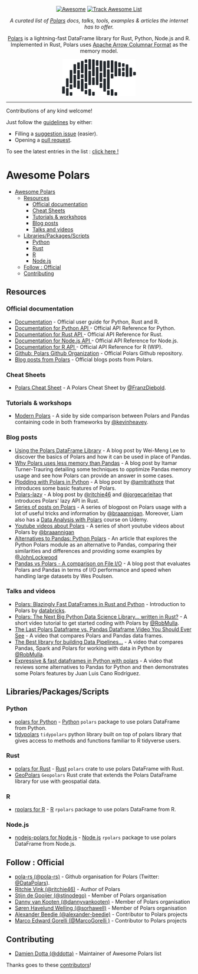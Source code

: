 <div align="center">
 
[![Awesome](https://awesome.re/badge.svg)](https://awesome.re) [![Track Awesome List](https://www.trackawesomelist.com/badge.svg)](https://www.trackawesomelist.com/ddotta/awesome-polars/)  

*A curated list of [Polars](https://www.pola.rs/) docs, talks, tools, examples & articles the internet has to offer.*  

[Polars](https://www.pola.rs/) is a lightning-fast DataFrame library for Rust, Python, Node.js and R.  
Implemented in Rust, Polars uses [Apache Arrow Columnar Format](https://arrow.apache.org/docs/format/Columnar.html) as the memory model.  

<a href="https://www.pola.rs/" target="_blank" rel="noopener noreferrer">
  <img src="media/polars-logo-dark.png" alt-text="Polars's logo."/>
</a>

</div>

-------------------

<div>
Contributions of any kind welcome!  

Just follow the [guidelines](https://github.com/ddotta/awesome-polars/blob/main/.github/CONTRIBUTING.md) by either:  
  
- Filling a [suggestion issue](https://github.com/ddotta/awesome-polars/issues/new?assignees=ddotta&labels=&template=suggestion.yml) (easier).  
- Opening a [pull request](https://github.com/ddotta/awesome-polars/compare).  

To see the latest entries in the list : <a href="https://www.trackawesomelist.com/ddotta/awesome-polars/" target="_blank" rel="noopener noreferrer"> click here !
</a>
</div>

# Awesome Polars
- [Awesome Polars](#awesome-polars)
  - [Resources](#resources)
    - [Official documentation](#official-documentation)
    - [Cheat Sheets](#cheat-sheets)
    - [Tutorials \& workshops](#tutorials--workshops)
    - [Blog posts](#blog-posts)
    - [Talks and videos](#talks-and-videos)
  - [Libraries/Packages/Scripts](#librariespackagesscripts)
    - [Python](#python)
    - [Rust](#rust)
    - [R](#r)
    - [Node.js](#nodejs)
  - [Follow : Official](#follow--official)
  - [Contributing](#contributing)

## Resources

### Official documentation

- [Documentation](https://pola-rs.github.io/polars-book/user-guide/) - Official user guide for Python, Rust and R.
- [Documentation for Python API ](https://pola-rs.github.io/polars/py-polars/html/reference/) - Official API Reference for Python.
- [Documentation for Rust API ](https://pola-rs.github.io/polars/polars/) - Official API Reference for Rust.
- [Documentation for Node.js API ](https://pola-rs.github.io/nodejs-polars/index.html) - Official API Reference for Node.js.
- [Documentation for R API ](https://rpolars.github.io/reference/index.html) - Official API Reference for R (WIP).
- [Github: Polars Github Organization](https://github.com/pola-rs) - Official Polars Github repository.
- [Blog posts from Polars](https://www.pola.rs/posts/) - Official blogs posts from Polars.

### Cheat Sheets

- [Polars Cheat Sheet](https://franzdiebold.github.io/polars-cheat-sheet/Polars_cheat_sheet.pdf) - A Polars Cheat Sheet by [\@FranzDiebold](https://github.com/FranzDiebold).

### Tutorials & workshops

- [Modern Polars](https://kevinheavey.github.io/modern-polars/) - A side by side comparison between Polars and Pandas containing code in both frameworks by [\@kevinheavey](https://github.com/kevinheavey).

### Blog posts

- [Using the Polars DataFrame Library](https://www.codemag.com/Article/2212051/Using-the-Polars-DataFrame-Library) - A blog post by Wei-Meng Lee to discover the basics of Polars and how it can be used in place of Pandas.
- [Why Polars uses less memory than Pandas](https://pythonspeed.com/articles/polars-memory-pandas/) - A blog post by Itamar Turner-Trauring detailing some techniques to opptimize Pandas memory usage and see how Polars can provide an answer in some cases.
- [Plodding with Polars in Python](https://levelup.gitconnected.com/plodding-with-polars-in-python-defe8399eee6) - A blog post by [\@amitrathore](https://github.com/amitrathore) that introduces some basic features of Polars.
- [Polars-lazy](https://lib.rs/crates/polars-lazy) - A blog post by [\@ritchie46](https://github.com/ritchie46) and [\@jorgecarleitao](https://github.com/jorgecarleitao) that introduces Polars' lazy API in Rust.
- [Series of posts on Polars](https://www.rhosignal.com/tags/polars/) - A series of blogpost on Polars usage with a lot of useful tricks and information by [\@braaannigan](https://github.com/braaannigan). Moreover, Liam also has a [Data Analysis with Polars](https://www.udemy.com/course/data-analysis-with-polars/?couponCode=DISCOUNTCODE) course on Udemy.
- [Youtube videos about Polars](https://www.youtube.com/channel/UC-J3uR0g7CxCSnx0YFE6R_g) - A series of short youtube videos about Polars by [\@braaannigan](https://github.com/braaannigan)
- [Alternatives to Pandas: Python Polars](https://codesolid.com/alternatives-to-pandas-python-polars/) - An article that explores the Python Polars module as an alternative to Pandas, comparing their similarities and differences and providing some examples by [\@JohnLockwood](https://github.com/JohnLockwood)
- [Pandas vs Polars - A comparison on File I/O](https://www.shipyardapp.com/blog/pandas-vs-polars/) - A blog post that evaluates Polars and Pandas in terms of I/O performance and speed when handling large datasets by Wes Poulsen.

### Talks and videos

- [Polars: Blazingly Fast DataFrames in Rust and Python](https://www.youtube.com/watch?v=kVy3-gMdViM) - Introduction to Polars by [databricks](https://www.databricks.com/).
- [Polars: The Next Big Python Data Science Library... written in Rust?](https://www.youtube.com/watch?v=VHqn7ufiilE) - A short video tutorial to get started coding with Polars by [\@RobMulla](https://github.com/RobMulla).
- [The Last Polars Dataframe vs. Pandas Dataframe Video You Should Ever See](https://www.youtube.com/watch?v=4oZiah1R6L8) - A video that compares Polars and Pandas data frames.
- [The Best library for building Data Pipelines...](https://www.youtube.com/watch?v=mi9f9zOaqM8) - A video that compares Pandas, Spark and Polars for working with data in Python by [\@RobMulla](https://github.com/RobMulla).
- [Expressive & fast dataframes in Python with polars](https://www.youtube.com/watch?v=8nYEX0E07zc) - A video that reviews some alternatives to Pandas for Python and then demonstrates some Polars features by Juan Luis Cano Rodríguez.

## Libraries/Packages/Scripts

### Python

- [polars for Python](https://github.com/pola-rs/polars/tree/master/py-polars) - [Python](https://www.python.org/) `polars` package to use polars DataFrame from Python.
- [tidypolars](https://tidypolars.readthedocs.io/en/latest/) `tidypolars` python library built on top of polars library that gives access to methods and functions familiar to R tidyverse users.

### Rust

- [polars for Rust](https://github.com/pola-rs/polars/tree/master/polars) - [Rust](https://www.rust-lang.org/) `polars` crate to use polars DataFrame with Rust.
- [GeoPolars](https://geopolars.org/) `Geopolars` Rust crate that extends the Polars DataFrame library for use with geospatial data.

### R

- [rpolars for R](https://github.com/pola-rs/r-polars) - [R](https://www.r-project.org/) `rpolars` package to use polars DataFrame from R.

### Node.js

- [nodejs-polars for Node.js](https://github.com/pola-rs/nodejs-polars) - [Node.js](https://nodejs.org/en/) `rpolars` package to use polars DataFrame from Node.js.


## Follow : Official

- [pola-rs (\@pola-rs)](https://github.com/pola-rs) - Github organisation for Polars (Twitter: [\@DataPolars](https://twitter.com/DataPolars)).
- [Ritchie Vink (\@ritchie46)](https://github.com/ritchie46) - Author of Polars
- [Stijn de Gooijer (\@stinodego)](https://github.com/stinodego) - Member of Polars organisation 
- [Danny van Kooten (\@dannyvankooten)](https://github.com/dannyvankooten) - Member of Polars organisation 
- [Søren Havelund Welling (\@sorhawell)](https://github.com/sorhawell) - Member of Polars organisation 
- [Alexander Beedie (\@alexander-beedie)](https://github.com/alexander-beedie) - Contributor to Polars projects
- [Marco Edward Gorelli (\@MarcoGorelli )](https://github.com/MarcoGorelli ) - Contributor to Polars projects

## Contributing

- [Damien Dotta (\@ddotta)](https://github.com/ddotta ) - Maintainer of Awesome Polars list   
  
Thanks goes to these [contributors](https://github.com/ddotta/awesome-polars/graphs/contributors)!
